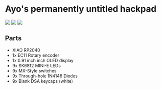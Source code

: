 # Ayo's permanently untitled hackpad

![](./schematic.jpg)
![](./pcb.jpg)
![](./plates.jpg)

## Parts

- XIAO RP2040
- 1x EC11 Rotary encoder
- 1x 0.91 inch inch OLED display
- 9x SK6812 MINI-E LEDs
- 9x MX-Style switches
- 9x Through-hole 1N4148 Diodes
- 9x Blank DSA keycaps (white)
